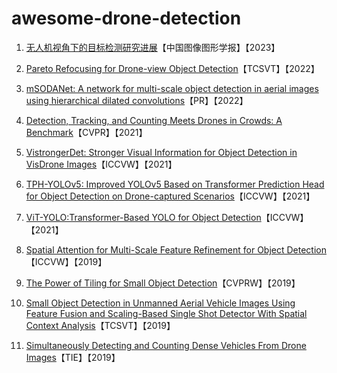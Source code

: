 # awesome-drone-detection

1. [无人机视角下的目标检测研究进展](http://www.cjig.cn/jig/ch/reader/view_abstract.aspx?flag=2&file_no=202208160000003&journal_id=jig)【中国图像图形学报】【2023】

2. [Pareto Refocusing for Drone-view Object Detection](https://ieeexplore.ieee.org/document/9905640)【TCSVT】【2022】
3. [mSODANet: A network for multi-scale object detection in aerial images using hierarchical dilated convolutions](https://www.sciencedirect.com/science/article/pii/S0031320322000292)【PR】【2022】
4. [Detection, Tracking, and Counting Meets Drones in Crowds: A Benchmark](https://arxiv.org/abs/2105.02440)【CVPR】【2021】
5. [VistrongerDet: Stronger Visual Information for Object Detection in VisDrone Images](https://ieeexplore.ieee.org/document/9607555)【ICCVW】【2021】
6. [TPH-YOLOv5: Improved YOLOv5 Based on Transformer Prediction Head for Object Detection on Drone-captured Scenarios](https://arxiv.org/abs/2108.11539)【ICCVW】【2021】
7. [ViT-YOLO:Transformer-Based YOLO for Object Detection](https://ieeexplore.ieee.org/document/9607536)【ICCVW】【2021】
8. [Spatial Attention for Multi-Scale Feature Refinement for Object Detection](https://openaccess.thecvf.com/content_ICCVW_2019/papers/VISDrone/Wang_Spatial_Attention_for_Multi-Scale_Feature_Refinement_for_Object_Detection_ICCVW_2019_paper.pdf)【ICCVW】【2019】
9. [The Power of Tiling for Small Object Detection](https://ieeexplore.ieee.org/document/9025422)【CVPRW】【2019】
10. [Small Object Detection in Unmanned Aerial Vehicle Images Using Feature Fusion and Scaling-Based Single Shot Detector With Spatial Context Analysis](https://ieeexplore.ieee.org/document/8672115)【TCSVT】【2019】
11. [Simultaneously Detecting and Counting Dense Vehicles From Drone Images](https://ieeexplore.ieee.org/document/8648370)【TIE】【2019】

